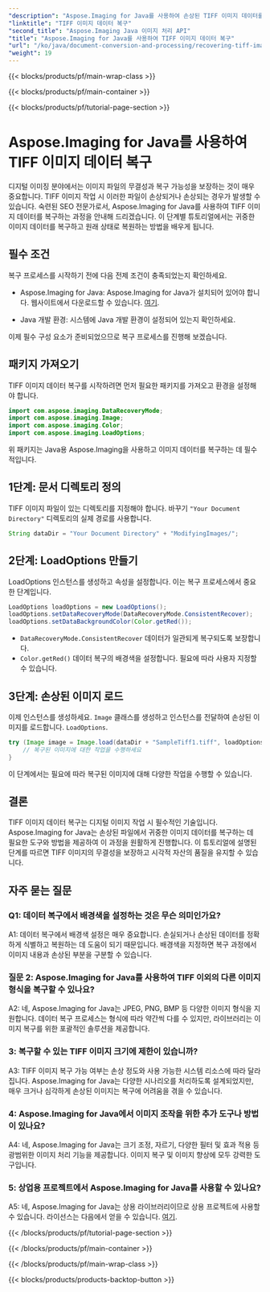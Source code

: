 ```yaml
---
"description": "Aspose.Imaging for Java를 사용하여 손상된 TIFF 이미지 데이터를 복구하는 방법을 알아보세요. 이 단계별 가이드를 통해 이미지 무결성을 복원하세요."
"linktitle": "TIFF 이미지 데이터 복구"
"second_title": "Aspose.Imaging Java 이미지 처리 API"
"title": "Aspose.Imaging for Java를 사용하여 TIFF 이미지 데이터 복구"
"url": "/ko/java/document-conversion-and-processing/recovering-tiff-image-data/"
"weight": 19
---
```


{{< blocks/products/pf/main-wrap-class >}}

{{< blocks/products/pf/main-container >}}

{{< blocks/products/pf/tutorial-page-section >}}

# Aspose.Imaging for Java를 사용하여 TIFF 이미지 데이터 복구

디지털 이미징 분야에서는 이미지 파일의 무결성과 복구 가능성을 보장하는 것이 매우 중요합니다. TIFF 이미지 작업 시 이러한 파일이 손상되거나 손상되는 경우가 발생할 수 있습니다. 숙련된 SEO 전문가로서, Aspose.Imaging for Java를 사용하여 TIFF 이미지 데이터를 복구하는 과정을 안내해 드리겠습니다. 이 단계별 튜토리얼에서는 귀중한 이미지 데이터를 복구하고 원래 상태로 복원하는 방법을 배우게 됩니다.

## 필수 조건

복구 프로세스를 시작하기 전에 다음 전제 조건이 충족되었는지 확인하세요.

- Aspose.Imaging for Java: Aspose.Imaging for Java가 설치되어 있어야 합니다. 웹사이트에서 다운로드할 수 있습니다. [여기](https://releases.aspose.com/imaging/java/).

- Java 개발 환경: 시스템에 Java 개발 환경이 설정되어 있는지 확인하세요.

이제 필수 구성 요소가 준비되었으므로 복구 프로세스를 진행해 보겠습니다.

## 패키지 가져오기

TIFF 이미지 데이터 복구를 시작하려면 먼저 필요한 패키지를 가져오고 환경을 설정해야 합니다.


```java
import com.aspose.imaging.DataRecoveryMode;
import com.aspose.imaging.Image;
import com.aspose.imaging.Color;
import com.aspose.imaging.LoadOptions;
```

위 패키지는 Java용 Aspose.Imaging을 사용하고 이미지 데이터를 복구하는 데 필수적입니다.


## 1단계: 문서 디렉토리 정의

TIFF 이미지 파일이 있는 디렉토리를 지정해야 합니다. 바꾸기 `"Your Document Directory"` 디렉토리의 실제 경로를 사용합니다.

```java
String dataDir = "Your Document Directory" + "ModifyingImages/";
```

## 2단계: LoadOptions 만들기

LoadOptions 인스턴스를 생성하고 속성을 설정합니다. 이는 복구 프로세스에서 중요한 단계입니다.

```java
LoadOptions loadOptions = new LoadOptions();
loadOptions.setDataRecoveryMode(DataRecoveryMode.ConsistentRecover);
loadOptions.setDataBackgroundColor(Color.getRed());
```

- `DataRecoveryMode.ConsistentRecover` 데이터가 일관되게 복구되도록 보장합니다.
- `Color.getRed()` 데이터 복구의 배경색을 설정합니다. 필요에 따라 사용자 지정할 수 있습니다.

## 3단계: 손상된 이미지 로드

이제 인스턴스를 생성하세요. `Image` 클래스를 생성하고 인스턴스를 전달하여 손상된 이미지를 로드합니다. `LoadOptions`.

```java
try (Image image = Image.load(dataDir + "SampleTiff1.tiff", loadOptions)) {
    // 복구된 이미지에 대한 작업을 수행하세요
}
```

이 단계에서는 필요에 따라 복구된 이미지에 대해 다양한 작업을 수행할 수 있습니다.

## 결론

TIFF 이미지 데이터 복구는 디지털 이미지 작업 시 필수적인 기술입니다. Aspose.Imaging for Java는 손상된 파일에서 귀중한 이미지 데이터를 복구하는 데 필요한 도구와 방법을 제공하여 이 과정을 원활하게 진행합니다. 이 튜토리얼에 설명된 단계를 따르면 TIFF 이미지의 무결성을 보장하고 시각적 자산의 품질을 유지할 수 있습니다.

## 자주 묻는 질문

### Q1: 데이터 복구에서 배경색을 설정하는 것은 무슨 의미인가요?

A1: 데이터 복구에서 배경색 설정은 매우 중요합니다. 손실되거나 손상된 데이터를 정확하게 식별하고 복원하는 데 도움이 되기 때문입니다. 배경색을 지정하면 복구 과정에서 이미지 내용과 손상된 부분을 구분할 수 있습니다.

### 질문 2: Aspose.Imaging for Java를 사용하여 TIFF 이외의 다른 이미지 형식을 복구할 수 있나요?

A2: 네, Aspose.Imaging for Java는 JPEG, PNG, BMP 등 다양한 이미지 형식을 지원합니다. 데이터 복구 프로세스는 형식에 따라 약간씩 다를 수 있지만, 라이브러리는 이미지 복구를 위한 포괄적인 솔루션을 제공합니다.

### 3: 복구할 수 있는 TIFF 이미지 크기에 제한이 있습니까?

A3: TIFF 이미지 복구 가능 여부는 손상 정도와 사용 가능한 시스템 리소스에 따라 달라집니다. Aspose.Imaging for Java는 다양한 시나리오를 처리하도록 설계되었지만, 매우 크거나 심각하게 손상된 이미지는 복구에 어려움을 겪을 수 있습니다.

### 4: Aspose.Imaging for Java에서 이미지 조작을 위한 추가 도구나 방법이 있나요?

A4: 네, Aspose.Imaging for Java는 크기 조정, 자르기, 다양한 필터 및 효과 적용 등 광범위한 이미지 처리 기능을 제공합니다. 이미지 복구 및 이미지 향상에 모두 강력한 도구입니다.

### 5: 상업용 프로젝트에서 Aspose.Imaging for Java를 사용할 수 있나요?

A5: 네, Aspose.Imaging for Java는 상용 라이브러리이므로 상용 프로젝트에 사용할 수 있습니다. 라이선스는 다음에서 얻을 수 있습니다. [여기](https://purchase.aspose.com/buy).

{{< /blocks/products/pf/tutorial-page-section >}}

{{< /blocks/products/pf/main-container >}}

{{< /blocks/products/pf/main-wrap-class >}}

{{< blocks/products/products-backtop-button >}}